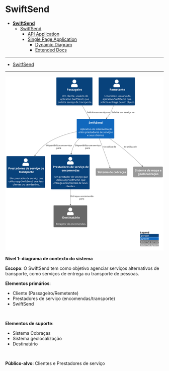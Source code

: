 # SwiftSend

* [**SwiftSend**](README.md)
  * [SwitfSend](SwitfSend/README.md)
    * [API Application](SwitfSend/API%20Application/README.md)
    * [Single Page Application](SwitfSend/Single%20Page%20Application/README.md)
      * [Dynamic Diagram](SwitfSend/Single%20Page%20Application/Dynamic%20Diagram/README.md)
      * [Extended Docs](SwitfSend/Single%20Page%20Application/Extended%20Docs/README.md)

---

- [SwitfSend](SwitfSend/README.md)

---

![diagram](context.svg)

**Nível 1: diagrama de contexto do sistema**

**Escopo**: O SwiftSend tem como objetivo agenciar serviços alternativos de transporte, como serviços de entrega ou transporte de pessoas.

**Elementos primários**: 
* Cliente (Passageiro/Remetente)
* Prestadores de serviço (encomendas/transporte)
* SwiftSend
<br>

**Elementos de suporte**: 
* Sistema Cobraças
* Sistema geolocalização
* Destinatário
<br>

**Público-alvo**: Clientes e Prestadores de serviço